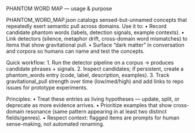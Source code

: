 PHANTOM WORD MAP — usage & purpose

PHANTOM_WORD_MAP.json catalogs sensed-but-unnamed concepts that repeatedly exert semantic pull across domains. Use it to:
	•	Record candidate phantom words (labels, detection signals, example contexts).
	•	Link detectors (silence, metaphor drift, cross-domain word mismatches) to items that show gravitational pull.
	•	Surface “dark matter” in conversation and corpora so humans can name and test the concepts.

Quick workflow:
	1.	Run the detector pipeline on a corpus → produces candidate phrases + signals.
	2.	Inspect candidates; if persistent, create a phantom_words entry (code, label, description, examples).
	3.	Track gravitational_pull strength over time (low/med/high) and add links to repo issues for prototype experiments.

Principles:
	•	Treat these entries as living hypotheses — update, split, or deprecate as more evidence arrives.
	•	Prioritize examples that show cross-domain resonance (same pattern appearing in at least two distinct fields/genres).
	•	Respect context: flagged items are prompts for human sense-making, not automated renaming.
